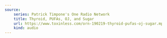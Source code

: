 ```yaml
---
source:
    series: Patrick Timpone's One Radio Network
    title: Thyroid, PUFAs, OJ, and Sugar
    url: https://www.toxinless.com/orn-190219-thyroid-pufas-oj-sugar.mp3
    kind: audio
---
```

